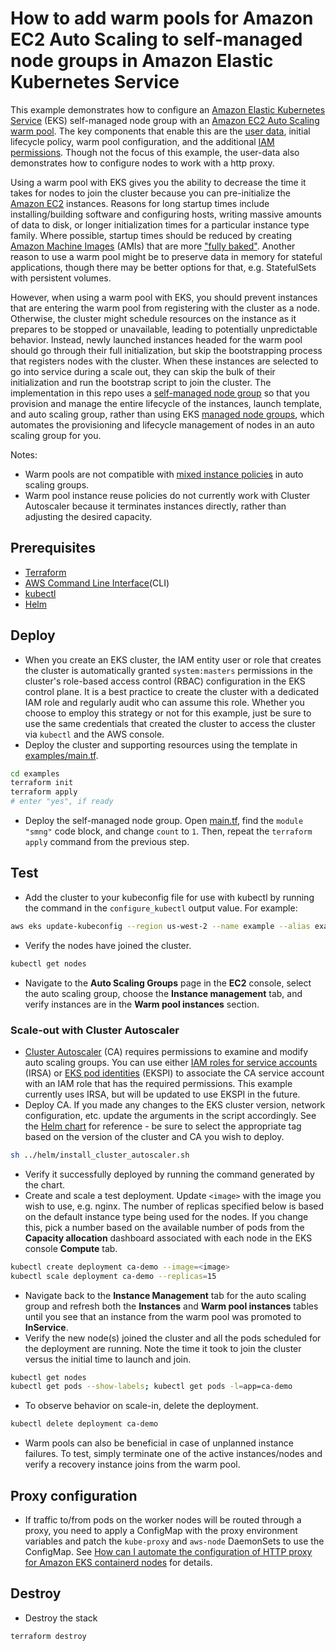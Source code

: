 # How to add warm pools for Amazon EC2 Auto Scaling to self-managed node groups in Amazon Elastic Kubernetes Service
This example demonstrates how to configure an [Amazon Elastic Kubernetes Service](https://aws.amazon.com/eks/) (EKS) self-managed node group with an [Amazon EC2 Auto Scaling](https://aws.amazon.com/ec2/autoscaling/) [warm pool](https://docs.aws.amazon.com/autoscaling/ec2/userguide/ec2-auto-scaling-warm-pools.html). The key components that enable this are the [user data](./user_data/), initial lifecycle policy, warm pool configuration, and the additional [IAM permissions](./policies/NodeAdditional.json). Though not the focus of this example, the user-data also demonstrates how to configure nodes to work with a http proxy.

Using a warm pool with EKS gives you the ability to decrease the time it takes for nodes to join the cluster because you can pre-initialize the [Amazon EC2](https://aws.amazon.com/pm/ec2/) instances. Reasons for long startup times include installing/building software and configuring hosts, writing massive amounts of data to disk, or longer initialization times for a particular instance type family. Where possible, startup times should be reduced by creating [Amazon Machine Images](https://docs.aws.amazon.com/AWSEC2/latest/UserGuide/AMIs.html) (AMIs) that are more ["fully baked"](https://docs.aws.amazon.com/whitepapers/latest/workspaces-linux-best-practices/fully-baked.html). Another reason to use a warm pool might be to preserve data in memory for stateful applications, though there may be better options for that, e.g. StatefulSets with persistent volumes.

However, when using a warm pool with EKS, you should prevent instances that are entering the warm pool from registering with the cluster as a node. Otherwise, the cluster might schedule resources on the instance as it prepares to be stopped or unavailable, leading to potentially unpredictable behavior. Instead, newly launched instances headed for the warm pool should go through their full initialization, but skip the bootstrapping process that registers nodes with the cluster. When these instances are selected to go into service during a scale out, they can skip the bulk of their initialization and run the bootstrap script to join the cluster. The implementation in this repo uses a [self-managed node group](https://docs.aws.amazon.com/eks/latest/userguide/worker.html) so that you provision and manage the entire lifecycle of the instances, launch template, and auto scaling group, rather than using EKS [managed node groups](https://docs.aws.amazon.com/eks/latest/userguide/managed-node-groups.html), which automates the provisioning and lifecycle management of nodes in an auto scaling group for you.

Notes:
* Warm pools are not compatible with [mixed instance policies](https://docs.aws.amazon.com/autoscaling/ec2/userguide/ec2-auto-scaling-mixed-instances-groups.html) in auto scaling groups.
* Warm pool instance reuse policies do not currently work with Cluster Autoscaler because it terminates instances directly, rather than adjusting the desired capacity.

## Prerequisites
* [Terraform](https://www.terraform.io/)
* [AWS Command Line Interface](https://aws.amazon.com/cli/)(CLI)
* [kubectl](https://docs.aws.amazon.com/eks/latest/userguide/install-kubectl.html)
* [Helm](https://helm.sh/)

## Deploy
* When you create an EKS cluster, the IAM entity user or role that creates the cluster is automatically granted `system:masters` permissions in the cluster's role-based access control (RBAC) configuration in the EKS control plane. It is a best practice to create the cluster with a dedicated IAM role and regularly audit who can assume this role. Whether you choose to employ this strategy or not for this example, just be sure to use the same credentials that created the cluster to access the cluster via `kubectl` and the AWS console.
* Deploy the cluster and supporting resources using the template in [examples/main.tf](examples/main.tf).
```bash
cd examples
terraform init
terraform apply
# enter "yes", if ready
```
* Deploy the self-managed node group. Open [main.tf](examples/main.tf), find the `module "smng"` code block, and change `count` to `1`. Then, repeat the `terraform apply` command from the previous step.

## Test
* Add the cluster to your kubeconfig file for use with kubectl by running the command in the `configure_kubectl` output value. For example:
```bash
aws eks update-kubeconfig --region us-west-2 --name example --alias example
```
* Verify the nodes have joined the cluster.
```bash
kubectl get nodes
```
* Navigate to the **Auto Scaling Groups** page in the **EC2** console, select the auto scaling group, choose the **Instance management** tab, and verify instances are in the **Warm pool instances** section.

### Scale-out with Cluster Autoscaler
* [Cluster Autoscaler](https://github.com/kubernetes/autoscaler/blob/master/cluster-autoscaler/cloudprovider/aws/README.md) (CA) requires permissions to examine and modify auto scaling groups. You can use either [IAM roles for service accounts](https://docs.aws.amazon.com/eks/latest/userguide/iam-roles-for-service-accounts.html) (IRSA) or [EKS pod identities](https://docs.aws.amazon.com/eks/latest/userguide/pod-identities.html) (EKSPI) to associate the CA service account with an IAM role that has the required permissions. This example currently uses IRSA, but will be updated to use EKSPI in the future.
* Deploy CA. If you made any changes to the EKS cluster version, network configuration, etc. update the arguments in the script accordingly. See the [Helm chart](https://github.com/kubernetes/autoscaler/tree/master/charts) for reference - be sure to select the appropriate tag based on the version of the cluster and CA you wish to deploy.
```bash
sh ../helm/install_cluster_autoscaler.sh
```
* Verify it successfully deployed by running the command generated by the chart.
* Create and scale a test deployment. Update `<image>` with the image you wish to use, e.g. nginx. The number of replicas specified below is based on the default instance type being used for the nodes. If you change this, pick a number based on the available number of pods from the **Capacity allocation** dashboard associated with each node in the EKS console **Compute** tab.
```bash
kubectl create deployment ca-demo --image=<image>
kubectl scale deployment ca-demo --replicas=15
```
* Navigate back to the **Instance Management** tab for the auto scaling group and refresh both the **Instances** and **Warm pool instances** tables until you see that an instance from the warm pool was promoted to **InService**.
* Verify the new node(s) joined the cluster and all the pods scheduled for the deployment are running. Note the time it took to join the cluster versus the initial time to launch and join.
```bash
kubectl get nodes
kubectl get pods --show-labels; kubectl get pods -l=app=ca-demo
```
* To observe behavior on scale-in, delete the deployment.
```bash
kubectl delete deployment ca-demo
```
* Warm pools can also be beneficial in case of unplanned instance failures. To test, simply terminate one of the active instances/nodes and verify a recovery instance joins from the warm pool.

## Proxy configuration
* If traffic to/from pods on the worker nodes will be routed through a proxy, you need to apply a ConfigMap with the proxy environment variables and patch the `kube-proxy` and `aws-node` DaemonSets to use the ConfigMap. See [How can I automate the configuration of HTTP proxy for Amazon EKS containerd nodes](https://repost.aws/knowledge-center/eks-http-proxy-containerd-automation) for details.

## Destroy
- Destroy the stack
```bash
terraform destroy
```
